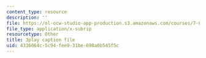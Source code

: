 ```yaml
---
content_type: resource
description: ''
file: https://ol-ocw-studio-app-production.s3.amazonaws.com/courses/7-016-introductory-biology-fall-2018/4336064c5c94fee931be698a0b545f5c_jeNPvqRXI9I.srt
file_type: application/x-subrip
resourcetype: Other
title: 3play caption file
uid: 4336064c-5c94-fee9-31be-698a0b545f5c
---
```

